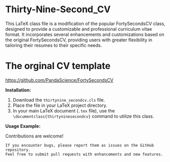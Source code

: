 # Thirty-Nine-Second_CV
This LaTeX class file is a modification of the popular FortySecondsCV class, designed to provide a customizable and professional curriculum vitae format. It incorporates several enhancements and customizations based on the original FortySecondsCV, providing users with greater flexibility in tailoring their resumes to their specific needs.
# The orginal CV template
https://github.com/PandaScience/FortySecondsCV

**Installation:**

1.  Download the `thirtynine_secondcv.cls` file.
2.  Place the file in your LaTeX project directory.
3.  In your main LaTeX document (`.tex` file), use the `\documentclass{thirtyninesecondcv}` command to utilize this class.

**Usage Example:**


Contributions are welcome!

    If you encounter bugs, please report them as issues on the GitHub repository.
    Feel free to submit pull requests with enhancements and new features.
